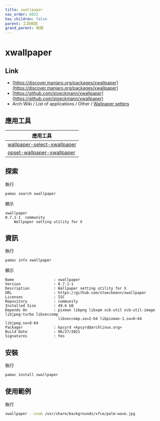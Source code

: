 ```yaml
---
title: xwallpaper
nav_order: 6032
has_children: false
parent: 工具微調
grand_parent: 微調
---
```



# xwallpaper

## Link

* [https://discover.manjaro.org/packages/xwallpaper](https://discover.manjaro.org/packages/xwallpaper)
* [https://github.com/stoeckmann/xwallpaper](https://github.com/stoeckmann/xwallpaper)
* Arch Wiki / List of applications / Other / [Wallpaper setters](https://wiki.archlinux.org/title/List_of_applications/Other#Wallpaper_setters)


## 應用工具

| 應用工具 |
| --- |
| [wallpaper-select-xwallpaper](https://samwhelp.github.io/note-about-fzf/read/project/wallpaper-select/wallpaper-select-xwallpaper.html) |
| [opset-wallpaper-xwallpaper](https://samwhelp.github.io/note-about-wallpaper/read/project/opset-wallpaper/opset-wallpaper-xwallpaper.html) |


## 探索

執行

``` sh
pamac search xwallpaper
```

顯示

```
xwallpaper                                                                          0.7.1-1  community
    Wallpaper setting utility for X
```

## 資訊

執行

``` sh
pamac info xwallpaper
```

顯示

```
Name                  : xwallpaper
Version               : 0.7.1-1
Description           : Wallpaper setting utility for X
URL                   : https://github.com/stoeckmann/xwallpaper
Licenses              : ISC
Repository            : community
Installed Size        : 49.6 kB
Depends On            : pixman libpng libxpm xcb-util xcb-util-image libjpeg-turbo libseccomp
                        libseccomp.so=2-64 libpixman-1.so=0-64 libjpeg.so=8-64
Packager              : kpcyrd <kpcyrd@archlinux.org>
Build Date            : 06/27/2021
Signatures            : Yes
```

## 安裝

執行

``` sh
pamac install xwallpaper
```

## 使用範例

執行

``` sh
xwallpaper --zoom /usr/share/backgrounds/xfce/palm-wave.jpg
```
